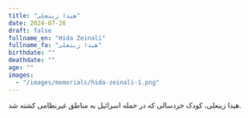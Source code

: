 ```yaml
---
title: "هیدا زینعلی"
date: 2024-07-26
draft: false
fullname_en: "Hida Zeinali"
fullname_fa: "هیدا زینعلی"
birthdate: ""
deathdate: ""
age: ""
images:
  - "/images/memorials/hida-zeinali-1.png"
---
```


هیدا زینعلی، کودک خردسالی که در حمله اسرائیل به مناطق غیرنظامی کشته شد.